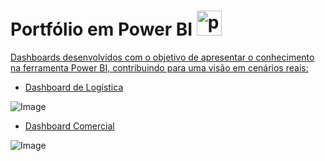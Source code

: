 # Portfólio em Power BI <a href="https://www.powerbi.com" target="_blank" rel="noreferrer"> <img src="https://github.com/microsoft/PowerBI-Icons/blob/main/SVG/Power-BI.svg" alt="powerbi" width="40" height="40"/>

Dashboards desenvolvidos com o objetivo de apresentar o conhecimento na ferramenta Power BI, contribuindo para uma visão em cenários reais:

- [Dashboard de Logística](https://app.powerbi.com/view?r=eyJrIjoiNzc1OTkzNDMtOTYxNS00NDY2LTllOWUtNTUzN2IwNGQzZGI0IiwidCI6ImI3NTM5MDg3LWY0ZDgtNDdiMy1iZmQ1LTA4MzA4MTJjYjZiMiJ9)

![Image](https://github.com/user-attachments/assets/34ea4860-975b-4873-b549-0862920dc216)

- [Dashboard Comercial](https://app.powerbi.com/view?r=eyJrIjoiN2Q0MzdhNTAtNWMyYi00ZGVhLWE0ZGYtMTNiMmE0NmU1M2QyIiwidCI6ImI3NTM5MDg3LWY0ZDgtNDdiMy1iZmQ1LTA4MzA4MTJjYjZiMiJ9)

![Image](https://github.com/PedroTagliamento/portfolio-power-bi/issues/2#issue-3213778985)
